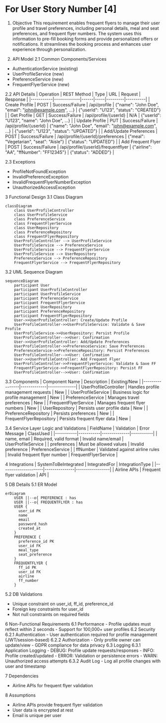 # For User Story Number [4]

1. Objective
This requirement enables frequent flyers to manage their user profile and travel preferences, including personal details, meal and seat preferences, and frequent flyer numbers. The system uses this information to pre-fill booking forms and provide personalized offers or notifications. It streamlines the booking process and enhances user experience through personalization.

2. API Model
  2.1 Common Components/Services
  - AuthenticationService (existing)
  - UserProfileService (new)
  - PreferenceService (new)
  - FrequentFlyerService (new)

  2.2 API Details
| Operation | REST Method | Type | URL | Request | Response |
|-----------|-------------|------|-----|---------|----------|
| Create Profile | POST | Success/Failure | /api/profile | {"name": "John Doe", "email": "john@example.com", ...} | {"userId": "U123", "status": "CREATED"} |
| Get Profile | GET | Success/Failure | /api/profile/{userId} | N/A | {"userId": "U123", "name": "John Doe", ...} |
| Update Profile | PUT | Success/Failure | /api/profile/{userId} | {"name": "John Doe", "email": "john@example.com", ...} | {"userId": "U123", "status": "UPDATED"} |
| Add/Update Preferences | POST | Success/Failure | /api/profile/{userId}/preferences | {"meal": "Vegetarian", "seat": "Aisle"} | {"status": "UPDATED"} |
| Add Frequent Flyer | POST | Success/Failure | /api/profile/{userId}/frequentflyer | {"airline": "AA", "ffNumber": "FF12345"} | {"status": "ADDED"} |

  2.3 Exceptions
  - ProfileNotFoundException
  - InvalidPreferenceException
  - InvalidFrequentFlyerNumberException
  - UnauthorizedAccessException

3 Functional Design
  3.1 Class Diagram
```mermaid
classDiagram
    class UserProfileController
    class UserProfileService
    class PreferenceService
    class FrequentFlyerService
    class UserRepository
    class PreferenceRepository
    class FrequentFlyerRepository
    UserProfileController --> UserProfileService
    UserProfileService --> PreferenceService
    UserProfileService --> FrequentFlyerService
    UserProfileService --> UserRepository
    PreferenceService --> PreferenceRepository
    FrequentFlyerService --> FrequentFlyerRepository
```

  3.2 UML Sequence Diagram
```mermaid
sequenceDiagram
    participant User
    participant UserProfileController
    participant UserProfileService
    participant PreferenceService
    participant FrequentFlyerService
    participant UserRepository
    participant PreferenceRepository
    participant FrequentFlyerRepository
    User->>UserProfileController: Create/Update Profile
    UserProfileController->>UserProfileService: Validate & Save Profile
    UserProfileService->>UserRepository: Persist Profile
    UserProfileController-->>User: Confirmation
    User->>UserProfileController: Add/Update Preferences
    UserProfileController->>PreferenceService: Save Preferences
    PreferenceService->>PreferenceRepository: Persist Preferences
    UserProfileController-->>User: Confirmation
    User->>UserProfileController: Add Frequent Flyer
    UserProfileController->>FrequentFlyerService: Validate & Save FF
    FrequentFlyerService->>FrequentFlyerRepository: Persist FF
    UserProfileController-->>User: Confirmation
```

  3.3 Components
| Component Name | Description | Existing/New |
|----------------|-------------|--------------|
| UserProfileController | Handles profile management requests | New |
| UserProfileService | Business logic for profile management | New |
| PreferenceService | Manages travel preferences | New |
| FrequentFlyerService | Manages frequent flyer numbers | New |
| UserRepository | Persists user profile data | New |
| PreferenceRepository | Persists preferences | New |
| FrequentFlyerRepository | Persists frequent flyer data | New |

  3.4 Service Layer Logic and Validations
| FieldName | Validation | Error Message | ClassUsed |
|-----------|-----------|--------------|-----------|
| name, email | Required, valid format | Invalid name/email | UserProfileService |
| preferences | Must be allowed values | Invalid preference | PreferenceService |
| ffNumber | Validated against airline rules | Invalid frequent flyer number | FrequentFlyerService |

4 Integrations
| SystemToBeIntegrated | IntegratedFor | IntegrationType |
|---------------------|---------------|-----------------|
| Airline APIs | Frequent flyer validation | API |

5 DB Details
  5.1 ER Model
```mermaid
erDiagram
    USER ||--o{ PREFERENCE : has
    USER ||--o{ FREQUENTFLYER : has
    USER {
      user_id PK
      name
      email
      password_hash
      created_at
    }
    PREFERENCE {
      preference_id PK
      user_id FK
      meal_type
      seat_preference
    }
    FREQUENTFLYER {
      ff_id PK
      user_id FK
      airline
      ff_number
    }
```

  5.2 DB Validations
  - Unique constraint on user_id, ff_id, preference_id
  - Foreign key constraints for user_id
  - Not null constraints on required fields

6 Non-Functional Requirements
  6.1 Performance
    - Profile updates must reflect within 2 seconds
    - Support for 100,000+ user profiles
  6.2 Security
    6.2.1 Authentication
      - User authentication required for profile management (JWT/session-based)
    6.2.2 Authorization
      - Only profile owner can update/view
      - GDPR compliance for data privacy
  6.3 Logging
    6.3.1 Application Logging
      - DEBUG: Profile update requests/responses
      - INFO: Profile created/updated
      - ERROR: Validation or persistence errors
      - WARN: Unauthorized access attempts
    6.3.2 Audit Log
      - Log all profile changes with user and timestamp

7 Dependencies
  - Airline APIs for frequent flyer validation

8 Assumptions
  - Airline APIs provide frequent flyer validation
  - User data is encrypted at rest
  - Email is unique per user
